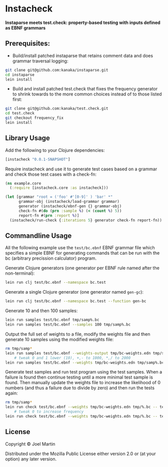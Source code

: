 # Instacheck

**Instaparse meets test.check: property-based testing with inputs defined as EBNF grammars**

## Prerequisites:

* Build/install patched instaparse that retains comment data and does
  grammar traversal logging:
```bash
git clone git@github.com:kanaka/instaparse.git
cd instaparse
lein install
```

* Build and install patched test.check that fixes the frequency
  generator to shrink towards to the more common choices instead of to
  those listed first:
```bash
git clone git@github.com:kanaka/test.check.git
cd test.check
git checkout frequency_fix
lein install
```


## Library Usage

Add the following to your Clojure dependencies:

```clojure
[instacheck "0.0.1-SNAPSHOT"]
```

Require instacheck and use it to generate test cases based on a
grammar and check those test cases with a check-fn:

```clojure
(ns example.core
  (:require [instacheck.core :as instacheck]))

(let [grammar "root = ('foo' #'[0-9]' ) 'bar' *"
      grammar-obj (instacheck/load-grammar grammar)
      generator (instacheck/ebnf-gen {} grammar-obj)
      check-fn #(do (prn :sample %) (< (count %) 5))
      report-fn #(prn :report %)]
  (instacheck/run-check {:iterations 5} generator check-fn report-fn))
```


## Commandline Usage

All the following example use the `test/bc.ebnf` EBNF grammar file
which specifies a simple EBNF for generating commands that can be run
with the bc (arbitrary precission calculator) program.

Generate Clojure generators (one generator per EBNF rule named after
the non-terminal):

```bash
lein run clj test/bc.ebnf --namespace bc.test
```

Generate a single Clojure generator (one generator named `gen-gc`):

```bash
lein run clj test/bc.ebnf --namespace bc.test --function gen-bc
```

Generate 10 and then 100 samples:

```bash
lein run samples test/bc.ebnf tmp/samp%.bc
lein run samples test/bc.ebnf --samples 100 tmp/samp%.bc
```

Output the full set of weights to a file, modify the weights file and
then generate 10 samples using the modified weights file:

```bash
rm tmp/samp*
lein run samples test/bc.ebnf --weights-output tmp/bc-weights.edn tmp/samp%.bc
    # tweak 0 and 1 lower (10), +,- to 1000, *,/ to 2000
lein run samples test/bc.ebnf --weights tmp/bc-weights.edn tmp/samp%.bc
```

Generate test samples and run test program using the test samples.
When a failure is found then continue testing until a more minimal
test sample is found. Then manually update the weights file to
increase the likelihood of 0 numbers (and thus a failure due to divide
by zero) and then run the tests again:

```bash
rm tmp/samp*
lein run check test/bc.ebnf --weights tmp/bc-weights.edn tmp/%.bc -- test/testbc.sh -q %
    # tweak 0 to increase frequency
lein run check test/bc.ebnf --weights tmp/bc-weights.edn tmp/%.bc -- test/testbc.sh -q %
```

## License

Copyright © Joel Martin

Distributed under the Mozilla Public License either version 2.0 or (at
your option) any later version.
